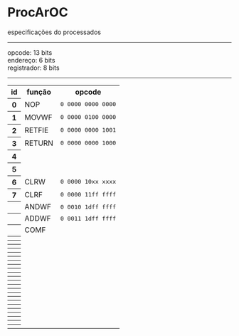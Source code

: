# ProcArOC

especificações do processados

<hr>

opcode: 13 bits <br />
endereço: 6 bits <br />
registrador: 8 bits <br />

<hr>

<table style="width:100%">
	<tr>
		<th>id</th>
		<th>função</th>
    		<th>opcode</th>
  	</tr>
  	<tr>
		<th>0</th>
    		<td>NOP</td>
    		<td><tt>0 0000 0000 0000</tt></td>
  	</tr>
  	<tr>
		<th>1</th>
    		<td>MOVWF</td>
    		<td><tt>0 0000 0100 0000</tt></td>
  	</tr>
  	<tr>
		<th>2</th>
    		<td>RETFIE</td>
    		<td><tt>0 0000 0000 1001</tt></td>
  	</tr>
  	<tr>
		<th>3</th>
    		<td>RETURN</td>
    		<td><tt>0 0000 0000 1000</tt></td>
  	</tr>
  	<tr>
		<th>4</th>
    		<td></td>
    		<td><tt></tt></td>
  	</tr>
  	<tr>
		<th>5</th>
    		<td></td>
    		<td><tt></tt></td>
  	</tr>
  	<tr>
		<th>6</th>
    		<td>CLRW</td>
    		<td><tt>0 0000 10xx xxxx</tt></td>
  	</tr>
	<tr>
		<th>7</th>
    		<td>CLRF</td>
		<td><tt>0 0000 11ff ffff</tt></td>
  	</tr>
  	<tr>
		<th></th>
    		<td>ANDWF</td>
    		<td><tt>0 0010 1dff ffff</tt></td>
  	</tr>
  	<tr>
		<th></th>
    		<td>ADDWF</td>
    		<td><tt>0 0011 1dff ffff</tt></td>
  	</tr>
  	<tr>
		<th></th>
    		<td>COMF</td>
    		<td><tt></tt></td>
  	</tr>
  	<tr>
		<th></th>
    		<td></td>
    		<td><tt></tt></td>
  	</tr>
  	<tr>
		<th></th>
    		<td></td>
    		<td><tt></tt></td>
  	</tr>
  	<tr>
		<th></th>
    		<td></td>
    		<td><tt></tt></td>
  	</tr>
  	<tr>
		<th></th>
    		<td></td>
    		<td><tt></tt></td>
  	</tr>
  	<tr>
		<th></th>
    		<td></td>
    		<td><tt></tt></td>
  	</tr>
  	<tr>
		<th></th>
    		<td></td>
    		<td><tt></tt></td>
  	</tr>
  	<tr>
		<th></th>
    		<td></td>
    		<td><tt></tt></td>
  	</tr>
  	<tr>
		<th></th>
    		<td></td>
    		<td><tt></tt></td>
  	</tr>
  	<tr>
		<th></th>
    		<td></td>
    		<td><tt></tt></td>
  	</tr>
  	<tr>
		<th></th>
    		<td></td>
    		<td><tt></tt></td>
  	</tr>
  	<tr>
		<th></th>
    		<td></td>
    		<td><tt></tt></td>
  	</tr>
  	<tr>
		<th></th>
    		<td></td>
    		<td><tt></tt></td>
  	</tr>
  	<tr>
		<th></th>
    		<td></td>
    		<td><tt></tt></td>
  	</tr>
  	<tr>
		<th></th>
    		<td></td>
    		<td><tt></tt></td>
  	</tr>
  	<tr>
		<th></th>
    		<td></td>
    		<td><tt></tt></td>
  	</tr>
  	<tr>
		<th></th>
    		<td></td>
    		<td><tt></tt></td>
  	</tr>
  	<tr>
		<th></th>
    		<td></td>
    		<td><tt></tt></td>
  	</tr>
  	<tr>
		<th></th>
    		<td></td>
    		<td><tt></tt></td>
  	</tr>
  	<tr>
		<th></th>
    		<td></td>
    		<td><tt></tt></td>
  	</tr>
  	<tr>
		<th></th>
    		<td></td>
    		<td><tt></tt></td>
  	</tr>
  	<tr>
		<th></th>
    		<td></td>
    		<td><tt></tt></td>
  	</tr>
  	<tr>
		<th></th>
    		<td></td>
    		<td><tt></tt></td>
  	</tr>
  	<tr>
		<th></th>
    		<td></td>
    		<td><tt></tt></td>
  	</tr>
</table> 
